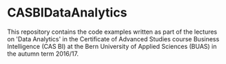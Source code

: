 # CASBIDataAnalytics

This repository contains the code examples written as part of the lectures on 'Data Analytics'
in the Certificate of Advanced Studies course Business Intelligence (CAS BI)
at the Bern University of Applied Sciences (BUAS) in the autumn term 2016/17.
